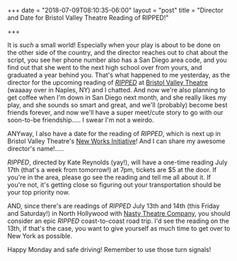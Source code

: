 +++
date = "2018-07-09T08:10:35-06:00"
layout = "post"
title = "Director and Date for Bristol Valley Theatre Reading of RIPPED!"

+++

It is *such* a small world! Especially when your play is about to be done on the other side of the country, and the director reaches out to chat about the script, you see her phone number also has a San Diego area code, and you find out that she went to the next high school over from yours, and graduated a year behind you. That's what happened to me yesterday, as the director for the upcoming reading of [*RIPPED*](https://newplayexchange.org/plays/70552/ripped) at [Bristol Valley Theatre](http://bvtnaples.org/) (waaaay over in Naples, NY) and I chatted. And now we're also planning to get coffee when I'm down in San Diego next month, and she really likes my play, and she sounds so smart and great, and we'll (probably) become best friends forever, and now we'll have a super meet/cute story to go with our soon-to-be friendship..... I swear I'm not a weirdo.

ANYway, I also have a date for the reading of *RIPPED*, which is next up in Bristol Valley Theatre's [New Works Initiative](http://bvtnaples.org/bvt-new-works-initiative/)! And I can share my awesome director's name!.....

*RIPPED*, directed by Kate Reynolds (yay!), will have a one-time reading July 17th (that's a week from tomorrow!) at 7pm, tickets are $5 at the door. If you're in the area, please go see the reading and tell me all about it. If you're not, it's getting close so figuring out your transportation should be your top priority now.

AND, since there's are readings of *RIPPED* July 13th and 14th (this Friday and Saturday!) in North Hollywood with [Nasty Theatre Company](https://www.nastytheatrecompany.com/), you should consider an epic *RIPPED* coast-to-coast road trip. I'd see the reading on the 13th, if that's the case, you want to give yourself as much time to get over to New York as possible.

Happy Monday and safe driving! Remember to use those turn signals!